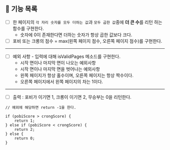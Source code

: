 ## 🚀 기능 목록
* [ ] 한 페이지의 `각 자리 숫자를 모두 더하는 값`과 `모두 곱한 값`중에 **더 큰 수**를 리턴 하는 함수를 구현한다.
  * 숫자에 0이 존재한다면 더하는 숫자가 항상 곱한 값보다 크다.
* [ ] 포비 또는 크롱의 점수 = max(왼쪽 페이지 점수, 오른쪽 페이지 점수)를 구현한다.

--- 
* [ ] 예외 사항 - 입력에 대해 isValidPages 메소드를 구현한다.
  * 시작 면이나 마지막 면이 나오는 예외사항
  * 시작 면이나 마지막 면을 벗어나는 예외사항
  * 왼쪽 페이지가 항상 홀수이며, 오른쪽 페이지는 항상 짝수이다.
  * 오른쪽 페이지에서 왼쪽 페이지의 차는 1이다.


---
* [ ] 출력 : 포비가 이기면 1, 크롱이 이기면 2, 무승부는 0을 리턴한다.
```text
// 예외에 해당하면 return -1을 한다.

if (pobiScore > crongScore) {
    return 1;
} else if (pobiScore < crongScore) {
    return 2;
} else {
    return 0;     
}
```
